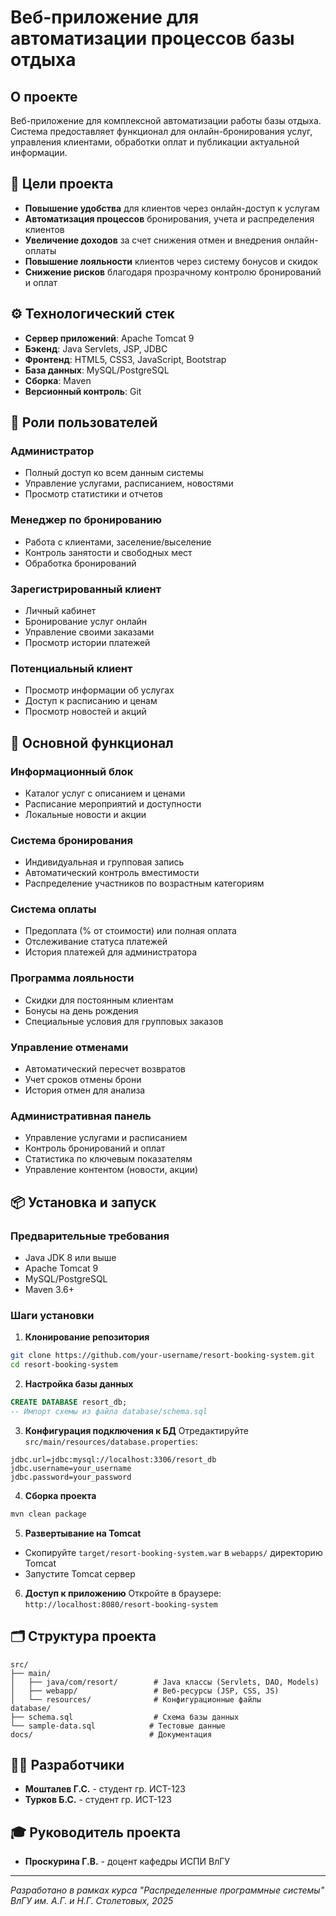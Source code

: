 # Веб-приложение для автоматизации процессов базы отдыха

## О проекте

Веб-приложение для комплексной автоматизации работы базы отдыха. Система предоставляет функционал для онлайн-бронирования услуг, управления клиентами, обработки оплат и публикации актуальной информации.

## 🎯 Цели проекта

- **Повышение удобства** для клиентов через онлайн-доступ к услугам
- **Автоматизация процессов** бронирования, учета и распределения клиентов
- **Увеличение доходов** за счет снижения отмен и внедрения онлайн-оплаты
- **Повышение лояльности** клиентов через систему бонусов и скидок
- **Снижение рисков** благодаря прозрачному контролю бронирований и оплат

## ⚙️ Технологический стек

- **Сервер приложений**: Apache Tomcat 9
- **Бэкенд**: Java Servlets, JSP, JDBC
- **Фронтенд**: HTML5, CSS3, JavaScript, Bootstrap
- **База данных**: MySQL/PostgreSQL
- **Сборка**: Maven
- **Версионный контроль**: Git

## 👥 Роли пользователей

### Администратор
- Полный доступ ко всем данным системы
- Управление услугами, расписанием, новостями
- Просмотр статистики и отчетов

### Менеджер по бронированию
- Работа с клиентами, заселение/выселение
- Контроль занятости и свободных мест
- Обработка бронирований

### Зарегистрированный клиент
- Личный кабинет
- Бронирование услуг онлайн
- Управление своими заказами
- Просмотр истории платежей

### Потенциальный клиент
- Просмотр информации об услугах
- Доступ к расписанию и ценам
- Просмотр новостей и акций

## 🚀 Основной функционал

### Информационный блок
- Каталог услуг с описанием и ценами
- Расписание мероприятий и доступности
- Локальные новости и акции

### Система бронирования
- Индивидуальная и групповая запись
- Автоматический контроль вместимости
- Распределение участников по возрастным категориям

### Система оплаты
- Предоплата (% от стоимости) или полная оплата
- Отслеживание статуса платежей
- История платежей для администратора

### Программа лояльности
- Скидки для постоянным клиентам
- Бонусы на день рождения
- Специальные условия для групповых заказов

### Управление отменами
- Автоматический пересчет возвратов
- Учет сроков отмены брони
- История отмен для анализа

### Административная панель
- Управление услугами и расписанием
- Контроль бронирований и оплат
- Статистика по ключевым показателям
- Управление контентом (новости, акции)

## 📦 Установка и запуск

### Предварительные требования
- Java JDK 8 или выше
- Apache Tomcat 9
- MySQL/PostgreSQL
- Maven 3.6+

### Шаги установки

1. **Клонирование репозитория**
```bash
git clone https://github.com/your-username/resort-booking-system.git
cd resort-booking-system
```

2. **Настройка базы данных**
```sql
CREATE DATABASE resort_db;
-- Импорт схемы из файла database/schema.sql
```

3. **Конфигурация подключения к БД**
Отредактируйте `src/main/resources/database.properties`:
```properties
jdbc.url=jdbc:mysql://localhost:3306/resort_db
jdbc.username=your_username
jdbc.password=your_password
```

4. **Сборка проекта**
```bash
mvn clean package
```

5. **Развертывание на Tomcat**
- Скопируйте `target/resort-booking-system.war` в `webapps/` директорию Tomcat
- Запустите Tomcat сервер

6. **Доступ к приложению**
Откройте в браузере: `http://localhost:8080/resort-booking-system`

## 🗂️ Структура проекта

```
src/
├── main/
│   ├── java/com/resort/        # Java классы (Servlets, DAO, Models)
│   ├── webapp/                 # Веб-ресурсы (JSP, CSS, JS)
│   └── resources/              # Конфигурационные файлы
database/
├── schema.sql                  # Схема базы данных
└── sample-data.sql            # Тестовые данные
docs/                          # Документация
```

## 👨‍💻 Разработчики

- **Мошталев Г.С.** - студент гр. ИСТ-123
- **Турков Б.С.** - студент гр. ИСТ-123

## 🎓 Руководитель проекта

- **Проскурина Г.В.** - доцент кафедры ИСПИ ВлГУ

---

*Разработано в рамках курса "Распределенные программные системы"*
*ВлГУ им. А.Г. и Н.Г. Столетовых, 2025*

